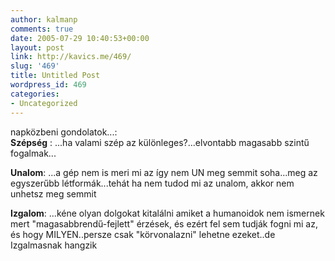 ```yaml
---
author: kalmanp
comments: true
date: 2005-07-29 10:40:53+00:00
layout: post
link: http://kavics.me/469/
slug: '469'
title: Untitled Post
wordpress_id: 469
categories:
- Uncategorized
---
```


napközbeni gondolatok...:  
**Szépség** : ...ha valami szép az különleges?...elvontabb magasabb szintű fogalmak...




**Unalom**: ...a gép nem is meri mi az így nem UN meg semmit soha...meg az egyszerűbb létformák...tehát ha nem tudod mi az unalom, akkor nem unhetsz meg semmit




**Izgalom**: ...kéne olyan dolgokat kitalálni amiket a humanoidok nem ismernek mert "magasabbrendű-fejlett" érzések, és ezért fel sem tudják fogni mi az, és hogy MILYEN..persze csak "körvonalazni" lehetne ezeket..de Izgalmasnak hangzik
